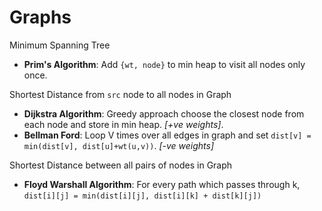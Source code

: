 # Graphs

Minimum Spanning Tree
- **Prim's Algorithm**: Add `{wt, node}` to min heap to visit all nodes only once.


Shortest Distance from `src` node to all nodes in Graph
- **Dijkstra Algorithm**: Greedy approach choose the closest node from each node and store in min heap. *[+ve weights]*.
- **Bellman Ford**: Loop V times over all edges in graph and set `dist[v] = min(dist[v], dist[u]+wt(u,v))`. *[-ve weights]*

Shortest Distance between all pairs of nodes in Graph
- **Floyd Warshall Algorithm**:  For every path which passes through k, `dist[i][j] = min(dist[i][j], dist[i][k] + dist[k][j])` 